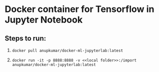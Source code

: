# Docker container for Tensorflow in Jupyter Notebook

## Steps to run:

1. `docker pull anupkumar/docker-ml-jupyterlab:latest`

2. `docker run -it -p 8888:8888 -v <<local folder>>:/import anupkumar/docker-ml-jupyterlab:latest`
